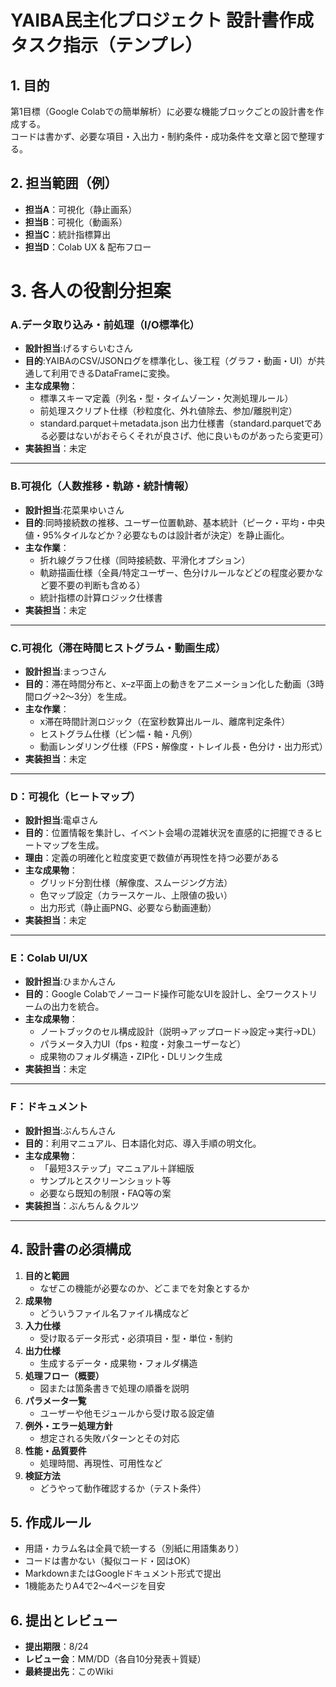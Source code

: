 # YAIBA民主化プロジェクト 設計書作成タスク指示（テンプレ）

## 1. 目的
第1目標（Google Colabでの簡単解析）に必要な機能ブロックごとの設計書を作成する。  
コードは書かず、必要な項目・入出力・制約条件・成功条件を文章と図で整理する。

## 2. 担当範囲（例）
- **担当A**：可視化（静止画系）
- **担当B**：可視化（動画系）
- **担当C**：統計指標算出
- **担当D**：Colab UX & 配布フロー

# 3. 各人の役割分担案

### A.データ取り込み・前処理（I/O標準化）
- **設計担当**:げるすらいむさん
- **目的**:YAIBAのCSV/JSONログを標準化し、後工程（グラフ・動画・UI）が共通して利用できるDataFrameに変換。
- **主な成果物**：
  - 標準スキーマ定義（列名・型・タイムゾーン・欠測処理ルール）
  - 前処理スクリプト仕様（秒粒度化、外れ値除去、参加/離脱判定）
  - standard.parquet＋metadata.json 出力仕様書（standard.parquetである必要はないがおそらくそれが良さげ、他に良いものがあったら変更可）
- **実装担当**：未定

---

### B.可視化（人数推移・軌跡・統計情報）
- **設計担当**:花菜果ゆいさん
- **目的**:同時接続数の推移、ユーザー位置軌跡、基本統計（ピーク・平均・中央値・95%タイルなどか？必要なものは設計者が決定）を静止画化。
- **主な作業**：
  - 折れ線グラフ仕様（同時接続数、平滑化オプション）
  - 軌跡描画仕様（全員/特定ユーザー、色分けルールなどどの程度必要かなど要不要の判断も含める）
  - 統計指標の計算ロジック仕様書
- **実装担当**：未定

---

### C.可視化（滞在時間ヒストグラム・動画生成）
- **設計担当**:まっつさん
- **目的**：滞在時間分布と、x–z平面上の動きをアニメーション化した動画（3時間ログ→2〜3分）を生成。
- **主な作業**：
  - x滞在時間計測ロジック（在室秒数算出ルール、離席判定条件）
  - ヒストグラム仕様（ビン幅・軸・凡例）
  - 動画レンダリング仕様（FPS・解像度・トレイル長・色分け・出力形式）
- **実装担当**：未定

---

### D：可視化（ヒートマップ）
- **設計担当**:電卓さん
- **目的**：位置情報を集計し、イベント会場の混雑状況を直感的に把握できるヒートマップを生成。
- **理由**：定義の明確化と粒度変更で数値が再現性を持つ必要がある
- **主な成果物**：
  - グリッド分割仕様（解像度、スムージング方法）
  - 色マップ設定（カラースケール、上限値の扱い）
  - 出力形式（静止画PNG、必要なら動画連動）
- **実装担当**：未定

---

### E：Colab UI/UX
- **設計担当**:ひまかんさん
- **目的**：Google Colabでノーコード操作可能なUIを設計し、全ワークストリームの出力を統合。
- **主な成果物**：
  - ノートブックのセル構成設計（説明→アップロード→設定→実行→DL）
  - パラメータ入力UI（fps・粒度・対象ユーザーなど）
  - 成果物のフォルダ構造・ZIP化・DLリンク生成
- **実装担当**：未定

---

### F：ドキュメント
- **設計担当**:ぶんちんさん
- **目的**：利用マニュアル、日本語化対応、導入手順の明文化。
- **主な成果物**：
  - 「最短3ステップ」マニュアル＋詳細版
  - サンプルとスクリーンショット等
  - 必要なら既知の制限・FAQ等の案
- **実装担当**：ぶんちん＆クルツ

---


## 4. 設計書の必須構成
1. **目的と範囲**  
   - なぜこの機能が必要なのか、どこまでを対象とするか
2. **成果物**
   - どういうファイル名ファイル構成など
3. **入力仕様**  
   - 受け取るデータ形式・必須項目・型・単位・制約
4. **出力仕様**  
   - 生成するデータ・成果物・フォルダ構造
5. **処理フロー（概要）**  
   - 図または箇条書きで処理の順番を説明
6. **パラメータ一覧**  
   - ユーザーや他モジュールから受け取る設定値
7. **例外・エラー処理方針**  
   - 想定される失敗パターンとその対応
8. **性能・品質要件**  
   - 処理時間、再現性、可用性など
9. **検証方法**  
   - どうやって動作確認するか（テスト条件）

## 5. 作成ルール
- 用語・カラム名は全員で統一する（別紙に用語集あり）
- コードは書かない（擬似コード・図はOK）
- MarkdownまたはGoogleドキュメント形式で提出
- 1機能あたりA4で2〜4ページを目安

## 6. 提出とレビュー
- **提出期限**：8/24
- **レビュー会**：MM/DD（各自10分発表＋質疑）
- **最終提出先**：このWiki
